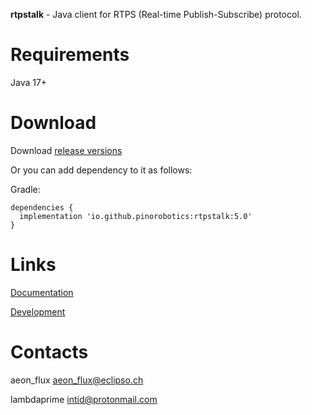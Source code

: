 **rtpstalk** - Java client for RTPS (Real-time Publish-Subscribe) protocol.

# Requirements

Java 17+

# Download

Download [release versions](rtpstalk/release/CHANGELOG.md)

Or you can add dependency to it as follows:

Gradle:

```
dependencies {
  implementation 'io.github.pinorobotics:rtpstalk:5.0'
}
```

# Links

[Documentation](http://pinoweb.freetzi.com/rtpstalk)

[Development](DEVELOPMENT.md)

# Contacts

aeon_flux <aeon_flux@eclipso.ch>

lambdaprime <intid@protonmail.com>
